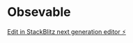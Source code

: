 # Obsevable

[Edit in StackBlitz next generation editor ⚡️](https://stackblitz.com/~/github.com/zoricabanjacpopovic/Obsevable)